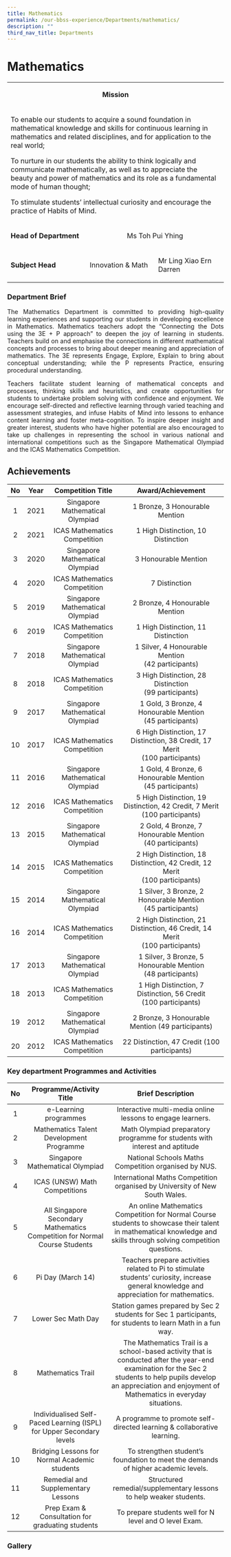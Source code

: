 ```yaml
---
title: Mathematics
permalink: /our-bbss-experience/Departments/mathematics/
description: ""
third_nav_title: Departments
---
```

# Mathematics

<table width="0">
<tbody>
<tr>
<td colspan="3">
<p style="text-align: center;"><strong>Mission</strong></p>
</td>
</tr>
<tr>
<td colspan="3">
<p>To enable our students to acquire a sound foundation in mathematical knowledge and skills for continuous learning in mathematics and related disciplines, and for application to the real world;&nbsp;</p>
<p>To nurture in our students the ability to think logically and communicate mathematically, as well as to appreciate the beauty and power of mathematics and its role as a fundamental mode of human thought;</p>
<p>To stimulate students&rsquo; intellectual curiosity and encourage the practice of Habits of Mind.</p>
</td>
</tr>
<tr>
<td>
<p><strong>Head of Department</strong></p>
</td>
<td colspan="2">
<p style="text-align: center;">Ms Toh Pui Yhing</p>
</td>
</tr>
<tr>
<td>
<p><strong>Subject Head</strong></p>
</td>
<td>
<p>Innovation &amp; Math</p>
</td>
<td>
<p>Mr Ling Xiao Ern Darren</p>
</td>
</tr>
</tbody>
</table>

### Department Brief

<p style="text-align: justify;">The Mathematics Department is committed to providing high-quality learning experiences and supporting our students in developing excellence in Mathematics. Mathematics teachers adopt the “Connecting the Dots using the 3E + P approach” to deepen the joy of learning in students. Teachers build on and emphasise the connections in different mathematical concepts and processes to bring about deeper meaning and appreciation of mathematics. The 3E represents Engage, Explore, Explain to bring about conceptual understanding; while the P represents Practice, ensuring procedural understanding.</p>

<p style="text-align: justify;">Teachers facilitate student learning of mathematical concepts and processes, thinking skills and heuristics, and create opportunities for students to undertake problem solving with confidence and enjoyment. We encourage self-directed and reflective learning through varied teaching and assessment strategies, and infuse Habits of Mind into lessons to enhance content learning and foster meta-cognition. To inspire deeper insight and greater interest, students who have higher potential are also encouraged to take up challenges in representing the school in various national and international competitions such as the Singapore Mathematical Olympiad and the ICAS Mathematics Competition.</p>
 

## Achievements

| No  | Year  | Competition Title                | Award/Achievement                            |
|:----:|:------:|:---------:|:------------------:|
|   1 |  2021 | Singapore Mathematical Olympiad  |                         1 Bronze, 3 Honourable Mention                         |
|   2 |  2021 |   ICAS Mathematics Competition   |                       1 High Distinction, 10 Distinction                       |
|   3 |  2020 | Singapore Mathematical Olympiad  |                               3 Honourable Mention                             |
|   4 | 2020  |   ICAS Mathematics Competition   |                                 7 Distinction                                  |
|   5 |  2019 | Singapore Mathematical Olympiad  |                         2 Bronze, 4 Honourable Mention                         |
|   6 |  2019 |   ICAS Mathematics Competition   |                       1 High Distinction, 11 Distinction                       |
|  7  | 2018  | Singapore Mathematical Olympiad  |              1 Silver, 4 Honourable Mention <br>(42 participants)              |
| 8   | 2018  | ICAS Mathematics Competition     |             3 High Distinction, 28 Distinction<br>(99 participants)            |
| 9   | 2017  | Singapore Mathematical Olympiad  |          1 Gold, 3 Bronze, 4 Honourable Mention <br>(45 participants)          |
|  10 | 2017  | ICAS Mathematics Competition     | 6 High Distinction, 17 Distinction, 38 Credit, 17 Merit <br>(100 participants) |
| 11  | 2016  | Singapore Mathematical Olympiad  |          1 Gold, 4 Bronze, 6 Honourable Mention <br>(45 participants)          |
| 12  | 2016  | ICAS Mathematics Competition     | 5 High Distinction, 19 Distinction, 42 Credit, 7 Merit <br>(100 participants)  |
|  13 | 2015  | Singapore Mathematical Olympiad  |          2 Gold, 4 Bronze, 7 Honourable Mention <br>(40 participants)          |
| 14  | 2015  | ICAS Mathematics Competition     | 2 High Distinction, 18 Distinction, 42 Credit, 12 Merit <br>(100 participants) |
| 15  | 2014  | Singapore Mathematical Olympiad  |         1 Silver, 3 Bronze, 2 Honourable Mention <br>(45 participants)         |
| 16  | 2014  | ICAS Mathematics Competition     | 2 High Distinction, 21 Distinction, 46 Credit, 14 Merit <br>(100 participants) |
| 17  | 2013  | Singapore Mathematical Olympiad  |         1 Silver, 3 Bronze, 5 Honourable Mention <br>(48 participants)         |
| 18  | 2013  | ICAS Mathematics Competition     |       1 High Distinction, 7 Distinction, 56 Credit <br>(100 participants)      |
| 19  | 2012  | Singapore Mathematical Olympiad  |                2 Bronze, 3 Honourable Mention (49 participants)                |
|  20 | 2012  | ICAS Mathematics Competition     |                  22 Distinction, 47 Credit (100 participants)                  |

### Key department Programmes and Activities


| No | Programme/Activity Title                                                   | Brief Description                                                                                                                                                                                                    |
|:----:|:---------------:|:---:|
| 1  | e-Learning programmes                                                      | Interactive multi-media online lessons to engage learners.                                                                                                                                                           |
| 2  | Mathematics Talent Development Programme                                   | Math Olympiad preparatory programme for students with interest and aptitude                                                                                                                                          |
| 3  | Singapore Mathematical Olympiad                                            | National Schools Maths Competition organised by NUS.                                                                                                                                                                 |
| 4  | ICAS (UNSW) Math Competitions                                              | International Maths Competition organised by University of New South Wales.                                                                                                                                          |
| 5  | All Singapore Secondary Mathematics Competition for Normal Course Students | An online Mathematics Competition for Normal Course students to showcase their talent in mathematical knowledge and skills through solving competition questions.                                                    |
| 6  | Pi Day (March 14)                                                          | Teachers prepare activities related to Pi to stimulate students’ curiosity, increase general knowledge and appreciation for mathematics.                                                                             |
| 7  | Lower Sec Math Day                                                         | Station games prepared by Sec 2 students for Sec 1 participants, for students to learn Math in a fun way.                                                                                                            |
| 8  | Mathematics Trail                                                          | The Mathematics Trail is a school-based activity that is conducted after the year-end examination for the Sec 2 students to help pupils develop an appreciation and enjoyment of Mathematics in everyday situations. |
| 9  | Individualised Self-Paced Learning (ISPL) for Upper Secondary levels       | A programme to promote self-directed learning & collaborative learning.                                                                                                                                              |
| 10 | Bridging Lessons for Normal Academic students                              | To strengthen student’s foundation to meet the demands of higher academic levels.                                                                                                                                    |
| 11 | Remedial and Supplementary Lessons                                         | Structured remedial/supplementary lessons to help weaker students.                                                                                                                                                   |
| 12 | Prep Exam & Consultation for graduating students                           | To prepare students well for N level and O level Exam.                               |

### Gallery